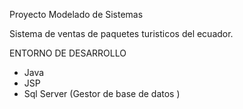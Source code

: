 Proyecto Modelado de Sistemas 

Sistema de ventas de paquetes turisticos del ecuador.

ENTORNO DE DESARROLLO 
- Java 
- JSP 
- Sql Server (Gestor de base de datos ) 

